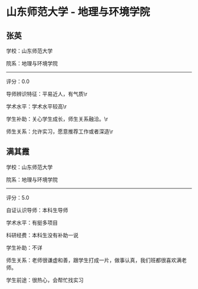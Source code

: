 # 山东师范大学 - 地理与环境学院

## 张英

学校：山东师范大学

院系：地理与环境学院

* * *

评分：0.0

导师辨识特征：平易近人，有气质\r

学术水平：学术水平较高\r

学生补助：关心学生成长，师生关系融洽。\r

师生关系：允许实习，愿意推荐工作或者深造\r

## 满其霞

学校：山东师范大学

院系：地理与环境学院

* * *

评分：5.0

自证认识导师：本科生导师

学术水平：有挺多项目

科研经费：本科生没有补助一说

学生补助：不详

师生关系：老师很谦虚和善，跟学生打成一片，做事认真，我们班都很喜欢满老师。

学生前途：很热心，会帮忙找实习